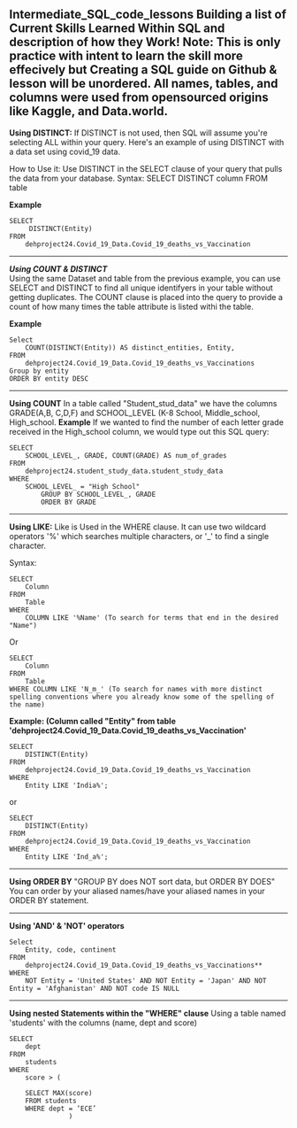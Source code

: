 **Intermediate_SQL_code_lessons**
Building a list of Current Skills Learned Within SQL and description of how they Work! 
Note: This is only practice with intent to learn the skill more effecively but Creating a SQL guide on Github & lesson will be unordered. All names, tables, and columns were used from opensourced origins like Kaggle, and Data.world. 
---------------------


**Using DISTINCT:**
If DISTINCT is not used, then SQL will assume you're selecting ALL within your query. Here's an example of using DISTINCT with a data set
using covid_19 data. 

How to Use it: Use DISTINCT in the SELECT clause of your query that pulls the data from your database. 
Syntax: SELECT DISTINCT column FROM table

**Example** 
```
SELECT
	 DISTINCT(Entity)
FROM
	dehproject24.Covid_19_Data.Covid_19_deaths_vs_Vaccination
```
---------------------

***Using COUNT & DISTINCT***   
Using the same Dataset and table from the previous example, you can use SELECT and DISTINCT to find all unique identifyers in your table without getting duplicates. The COUNT clause is placed into the query to provide a count of how many times the table attribute is listed withi the table. 

**Example** 
```
Select
	COUNT(DISTINCT(Entity)) AS distinct_entities, Entity, 
FROM
	dehproject24.Covid_19_Data.Covid_19_deaths_vs_Vaccinations
Group by entity 
ORDER BY entity DESC
```
---------------------


**Using COUNT**
In a table called "Student_stud_data" we have the columns GRADE(A,B, C,D,F) and SCHOOL_LEVEL (K-8 School, Middle_school, High_school. 
**Example**
If we wanted to find the number of each letter grade received in the High_school column, we would type out this SQL query: 

```
SELECT
	SCHOOL_LEVEL_, GRADE, COUNT(GRADE) AS num_of_grades
FROM
	dehproject24.student_study_data.student_study_data
WHERE
	SCHOOL_LEVEL_ = "High School"
		GROUP BY SCHOOL_LEVEL_, GRADE
		ORDER BY GRADE
```


---------------------
**Using LIKE:**
Like is Used in the WHERE clause. It can use two wildcard operators '%' which searches multiple characters, or '_' to find a single character. 

Syntax: 

```
SELECT
	Column
FROM
	Table
WHERE
	COLUMN LIKE '%Name' (To search for terms that end in the desired "Name")
```
Or
```
SELECT
	Column
FROM
	Table
WHERE COLUMN LIKE 'N_m_' (To search for names with more distinct spelling conventions where you already know some of the spelling of the name) 
```
**Example: (Column called "Entity" from table 'dehproject24.Covid_19_Data.Covid_19_deaths_vs_Vaccination'**

```
SELECT 
	DISTINCT(Entity)
FROM
	dehproject24.Covid_19_Data.Covid_19_deaths_vs_Vaccination
WHERE
	Entity LIKE 'India%';
```
or
```
SELECT 
	DISTINCT(Entity)
FROM 
	dehproject24.Covid_19_Data.Covid_19_deaths_vs_Vaccination
WHERE 
	Entity LIKE 'Ind_a%';
```
---------------------
**Using ORDER BY**
"GROUP BY does NOT sort data, but ORDER BY DOES"
You can order by your aliased names/have your aliased names in your ORDER BY statement. 

---------------------
**Using 'AND' & 'NOT' operators**
```
Select
	Entity, code, continent
FROM
	dehproject24.Covid_19_Data.Covid_19_deaths_vs_Vaccinations**
WHERE
	NOT Entity = 'United States' AND NOT Entity = 'Japan' AND NOT Entity = 'Afghanistan' AND NOT code IS NULL
```

---------------------
**Using nested Statements within the "WHERE" clause**
Using a table named 'students' with the columns (name, dept and score) 

```
SELECT 
	dept
FROM 
	students	
WHERE 
	score > (

	SELECT MAX(score) 
	FROM students
	WHERE dept = ‘ECE’
               )
```
